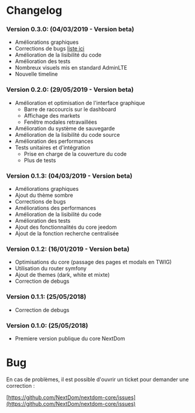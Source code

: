 # Changelog

### Version 0.3.0:  (04/03/2019 - Version beta)
* Améliorations graphiques
* Corrections de bugs [liste ici](https://github.com/NextDom/nextdom-core/milestone/12?closed=1)
* Amélioration de la lisibilité du code
* Amélioration des tests
* Nombreux visuels mis en standard AdminLTE
* Nouvelle timeline

### Version 0.2.0:  (29/05/2019 - Version beta)
* Amélioration et optimisation de l'interface graphique
    * Barre de raccourcis sur le dashboard
    * Affichage des markets
    * Fenêtre modales retravaillées
* Amélioration du système de sauvegarde
* Amélioration de la lisibilité du code source
* Amélioration des performances
* Tests unitaires et d'intégration
    * Prise en charge de la couverture du code
    * Plus de tests


### Version 0.1.3:  (04/03/2019 - Version beta)
* Améliorations graphiques
* Ajout du thème sombre
* Corrections de bugs
* Améliorations des performances
* Amélioration de la lisibilité du code
* Amélioration des tests
* Ajout des fonctionnalités du core jeedom
* Ajout de la fonction recherche centralisée 

### Version 0.1.2:  (16/01/2019 - Version beta)
* Optimisations du core (passage des pages et modals en TWIG)
* Utilisation du router symfony
* Ajout de themes (dark, white et mixte) 
* Correction de debugs 

### Version 0.1.1:  (25/05/2018)

* Correction de debugs 

### Version 0.1.0:  (25/05/2018)

* Premiere version publique du core NextDom  


# Bug

En cas de problèmes, il est possible d'ouvrir un ticket pour demander une correction :

[https://github.com/NextDom/nextdom-core/issues](https://github.com/NextDom/nextdom-core/issues)
